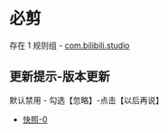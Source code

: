 # 必剪

存在 1 规则组 - [com.bilibili.studio](/src/apps/com.bilibili.studio.ts)

## 更新提示-版本更新

默认禁用 - 勾选【忽略】-点击【以后再说】

- [快照-0](https://i.gkd.li/import/13496049)
